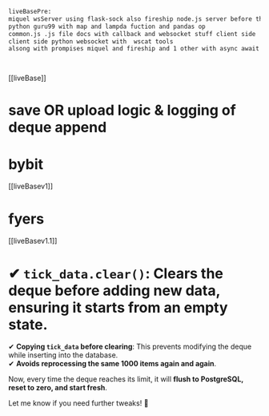 
```txt
liveBasePre:
miquel wsServer using flask-sock also fireship node.js server before that
python guru99 with map and lampda fuction and pandas op
common.js .js file docs with callback and websocket stuff client side 
client side python websocket with  wscat tools
alsong with prompises miquel and fireship and 1 other with async await using python vids 




```



[[liveBase]]

# save OR upload logic & logging of deque append  

# bybit
[[liveBasev1]]

# fyers

[[liveBasev1.1]]


# ✔ **`tick_data.clear()`**: Clears the deque **before** adding new data, ensuring it starts from an empty state.  
✔ **Copying `tick_data` before clearing**: This prevents modifying the deque while inserting into the database.  
✔ **Avoids reprocessing the same 1000 items again and again**.

Now, every time the deque reaches its limit, it will **flush to PostgreSQL, reset to zero, and start fresh**.

Let me know if you need further tweaks! 🚀